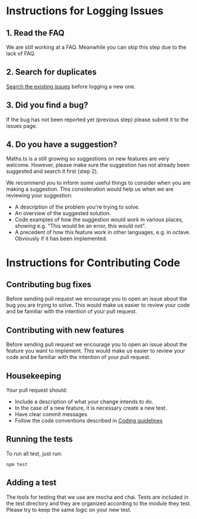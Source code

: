 # Instructions for Logging Issues
## 1. Read the FAQ
We are still working at a FAQ. Meanwhile you can skip this step due to the lack of FAQ.
## 2. Search for duplicates
[Search the existing issues](https://github.com/tslovers/std.ts/issues) before logging a new one.
## 3. Did you find a bug?
If the bug has not been reported yet (previous step) please submit it to the issues page.
## 4. Do you have a suggestion?
Maths.ts is a still growing so suggestions on new features are very welcome. However, please make sure the suggestion has not already been suggested and search it first (step 2).

We recommend you to inform some useful things to consider when you are making a suggestion. This consideration would help us when we are reviewing your suggestion:
* A description of the problem you're trying to solve.
* An overview of the suggested solution.
* Code examples of how the suggestion would work in various places, showing e.g. "This would be an error, this would not".
* A precedent of how this feature work in other languages, e.g. in octave. Obviously if it has been implemented.

# Instructions for Contributing Code
## Contributing bug fixes
Before sending pull request we encourage you to open an issue about the bug you are trying to solve. This would make us easier to review your code and be familiar with the intention of your pull request.

## Contributing with new features
Before sending pull request we encourage you to open an issue about the feature you want to implement. This would make us easier to review your code and be familiar with the intention of your pull request.

## Housekeeping
Your pull request should:
* Include a description of what your change intends to do.
* In the case of a new feature, it is necessary create a new test.
* Have clear commit messages
* Follow the code conventions described in [Coding guidelines](https://github.com/tslovers/std.ts/blob/master/CODING_GUIDELINE.md)

## Running the tests
To run all test, just run:
    
    npm test

## Adding a test
The tools for testing that we use are mocha and chai. Tests are included in the test directory and they are organized according to the module they test. Please try to keep the same logic on your new test.
